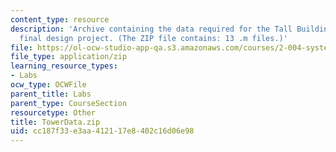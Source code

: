 ```yaml
---
content_type: resource
description: 'Archive containing the data required for the Tall Building Active Damping
  final design project. (The ZIP file contains: 13 .m files.)'
file: https://ol-ocw-studio-app-qa.s3.amazonaws.com/courses/2-004-systems-modeling-and-control-ii-fall-2007/cc187f33e3aa412117e8402c16d06e98_TowerData.zip
file_type: application/zip
learning_resource_types:
- Labs
ocw_type: OCWFile
parent_title: Labs
parent_type: CourseSection
resourcetype: Other
title: TowerData.zip
uid: cc187f33-e3aa-4121-17e8-402c16d06e98
---
```

